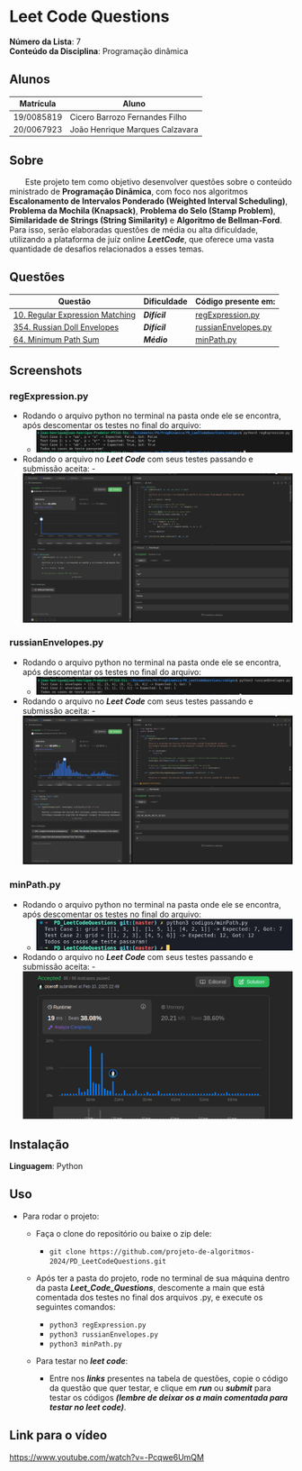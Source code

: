 <!-- **!! Atenção: Renomeie o seu repositório para (Tema)_(NomeDoProjeto). !!**

Temas:
 - Grafos1
 - Grafos2
 - PD
 - D&C
 - Greed
 - Final

 **!! *Não coloque os nomes dos alunos no título do repositório*. Exemplo de título correto: Grafos2_Labirinto-do-Minotauro !!**

 (Apague essa seção) -->

# Leet Code Questions

**Número da Lista**: 7<br>
**Conteúdo da Disciplina**: Programação dinâmica<br>

## Alunos

| Matrícula  | Aluno                           |
| ---------- | ------------------------------- |
| 19/0085819 | Cicero Barrozo Fernandes Filho  |
| 20/0067923 | João Henrique Marques Calzavara |

## Sobre

&emsp;&emsp;Este projeto tem como objetivo desenvolver questões sobre o conteúdo ministrado de **Programação Dinâmica**, com foco nos algoritmos **Escalonamento de Intervalos Ponderado (Weighted Interval Scheduling)**, **Problema da Mochila (Knapsack)**, **Problema do Selo (Stamp Problem)**, **Similaridade de Strings (String Similarity)** e **Algoritmo de Bellman-Ford**. Para isso, serão elaboradas questões de média ou alta dificuldade, utilizando a plataforma de juíz online **_LeetCode_**, que oferece uma vasta quantidade de desafios relacionados a esses temas.

## Questões

| Questão                                                                                                   | Dificuldade   | Código presente em:                                |
| --------------------------------------------------------------------------------------------------------- | ------------- | -------------------------------------------------- |
| [10. Regular Expression Matching](https://leetcode.com/problems/regular-expression-matching/description/) | **_Difícil_** | [regExpression.py](codigos/regExpression.py)       |
| [354. Russian Doll Envelopes](https://leetcode.com/problems/russian-doll-envelopes/description/)          | **_Difícil_** | [russianEnvelopes.py](codigos/russianEnvelopes.py) |
| [64. Minimum Path Sum](https://leetcode.com/problems/minimum-path-sum/description/)                       | **_Médio_**   | [minPath.py](codigos/minPath.py)                   |

## Screenshots

<!-- Adicione 3 ou mais screenshots do projeto em funcionamento. -->

### regExpression.py

- Rodando o arquivo python no terminal na pasta onde ele se encontra, após descomentar os testes no final do arquivo:
  - ![imagem reg expression terminal](assets/regExpressionTerminal.png)
- Rodando o arquivo no **_Leet Code_** com seus testes passando e submissão aceita: - ![imagem erect fence teste](assets/regExpressionSubmit.png)
  <br>

### russianEnvelopes.py

- Rodando o arquivo python no terminal na pasta onde ele se encontra, após descomentar os testes no final do arquivo:
  - ![imagem russian envelopes terminal](assets/russianEnvelopesTerminal.png)
- Rodando o arquivo no **_Leet Code_** com seus testes passando e submissão aceita: - ![imagem russian envelopes teste](assets/russianEnvelopesSubmit.png)
  <br>

### minPath.py

- Rodando o arquivo python no terminal na pasta onde ele se encontra, após descomentar os testes no final do arquivo:
  - ![imagem minPath terminal](assets/minPathTerminal.png)
- Rodando o arquivo no **_Leet Code_** com seus testes passando e submissão aceita: - ![imagem minPath teste](assets/minPathSubmit.png)
  <br>

## Instalação

**Linguagem**: Python<br>

<!-- **Framework**: (caso exista)<br>
Descreva os pré-requisitos para rodar o seu projeto e os comandos necessários. -->

## Uso

<!-- Explique como usar seu projeto caso haja algum passo a passo após o comando de execução. -->

- Para rodar o projeto:

  - Faça o clone do repositório ou baixe o zip dele:
    - `git clone https://github.com/projeto-de-algoritmos-2024/PD_LeetCodeQuestions.git `
  - Após ter a pasta do projeto, rode no terminal de sua máquina dentro da pasta **_Leet_Code_Questions_**, descomente a main que está comentada dos testes no final dos arquivos .py, e execute os seguintes comandos:

    - `python3 regExpression.py `<br>
    - `python3 russianEnvelopes.py `<br>
    - `python3 minPath.py `<br>

  - Para testar no **_leet code_**:
    - Entre nos **_links_** presentes na tabela de questões, copie o código da questão que quer testar, e clique em **_run_** ou **_submit_** para testar os códigos **_(lembre de deixar os a main comentada para testar no leet code)_**.

## Link para o vídeo

<!-- Adicionar link para o vídeo -->

https://www.youtube.com/watch?v=-Pcqwe6UmQM
